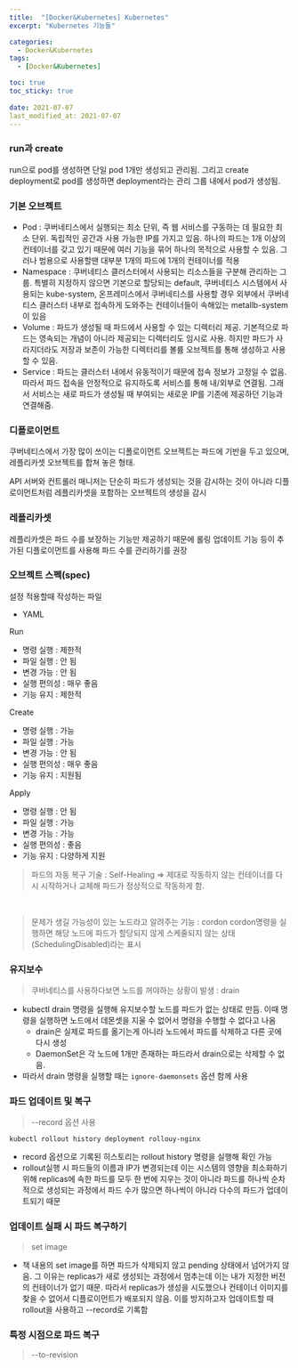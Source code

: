 ```yaml
---
title:  "[Docker&Kubernetes] Kubernetes"
excerpt: "Kubernetes 기능들"

categories:
  - Docker&Kubernetes
tags:
  - [Docker&Kubernetes]

toc: true
toc_sticky: true
 
date: 2021-07-07
last_modified_at: 2021-07-07
---
```

### run과 create
run으로 pod를 생성하면 단일 pod 1개만 생성되고 관리됨. 그리고 create deployment로 pod를 생성하면 deployment라는 관리 그룹 내에서 pod가 생성됨.

### 기본 오브젝트
- Pod : 쿠버네티스에서 실행되는 최소 단위, 즉 웹 서비스를 구동하는 데 필요한 최소 단위. 독립적인 공간과 사용 가능한 IP를 가지고 있음. 하나의 파드는 1개 이상의 컨테이너를 갖고 있기 때문에 여러 기능을 묶어 하나의 목적으로 사용할 수 있음. 그러나 범용으로 사용할땐 대부분 1개의 파드에 1개의 컨테이너를 적용
- Namespace : 쿠버네티스 클러스터에서 사용되는 리소스들을 구분해 관리하는 그룹. 특별히 지정하지 않으면 기본으로 할당되는 default, 쿠버네티스 시스템에서 사용되는 kube-system, 온프레미스에서 쿠버네티스를 사용할 경우 외부에서 쿠버네티스 클러스터 내부로 접속하게 도와주는 컨테이너들이 속해있는 metallb-system이 있음
- Volume : 파드가 생성될 때 파드에서 사용할 수 있는 디렉터리 제공. 기본적으로 파드는 영속되는 개념이 아니라 제공되는 디렉터리도 임시로 사용. 하지만 파드가 사라지더라도 저장과 보존이 가능한 디렉터리를 볼륨 오브젝트를 통해 생성하고 사용할 수 있음.
- Service : 파드는 클러스터 내에서 유동적이기 때문에 접속 정보가 고정일 수 없음. 따라서 파드 접속을 안정적으로 유지하도록 서비스를 통해 내/외부로 연결됨. 그래서 서비스는 새로 파드가 생성될 때 부여되는 새로운 IP를 기존에 제공하던 기능과 연결해줌.

### 디플로이먼트
쿠버네티스에서 가장 많이 쓰이는 디폴로이먼트 오브젝트는 파드에 기반을 두고 있으며, 레플리카셋 오브젝트를 합쳐 놓은 형태.

API 서버와 컨트롤러 매니저는 단순히 파드가 생성되는 것을 감시하는 것이 아니라 디플로이먼트처럼 레플리카셋을 포함하는 오브젝트의 생성을 감시

### 레플리카셋
레플리카셋은 파드 수를 보장하는 기능만 제공하기 때문에 롤링 업데이트 기능 등이 추가된 디플로이먼트를 사용해 파드 수를 관리하기를 권장

### 오브젝트 스펙(spec)
설정 적용할때 작성하는 파일

- YAML

Run

- 명령 실행 : 제한적
- 파일 실행 : 안 됨
- 변경 가능 : 안 됨
- 실행 편의성 : 매우 좋음
- 기능 유지 : 제한적

Create

- 명령 실행 : 가능
- 파일 실행 : 가능
- 변경 가능 : 안 됨
- 실행 편의성 : 매우 좋음
- 기능 유지 : 지원됨

Apply

- 명령 실행 : 안 됨
- 파일 실행 : 가능
- 변경 가능 : 가능
- 실행 편의성 : 좋음
- 기능 유지 : 다양하게 지원

> 파드의 자동 복구 기술 : Self-Healing
⇒ 제대로 작동하지 않는 컨테이너를 다시 시작하거나 교체해 파드가 정상적으로 작동하게 함.

<br>

> 문제가 생길 가능성이 있는 노드라고 알려주는 기능 : cordon
cordon명령을 실행하면 해당 노드에 파드가 할당되지 않게 스케줄되지 않는 상태(SchedulingDisabled)라는 표시

### 유지보수
> 쿠버네티스를 사용하다보면 노드를 꺼야하는 상황이 발생 : drain

- kubectl drain 명령을 실행해 유지보수할 노드를 파드가 없는 상태로 만듬. 이때 명령을 실행하면 노드에서 데몬셋을 지울 수 없어서 명령을 수행할 수 없다고 나옴
    - drain은 실제로 파드를 옮기는게 아니라 노드에서 파드를 삭제하고 다른 곳에 다시 생성
    - DaemonSet은 각 노드에 1개만 존재하는 파드라서 drain으로는 삭제할 수 없음.
- 따라서 drain 명령을 실행할 때는 ```ignore-daemonsets``` 옵션 함께 사용

### 파드 업데이트 및 복구
> --record 옵션 사용

```docker
kubectl rollout history deployment rollouy-nginx
```

- record 옵션으로 기록된 히스토리는 rollout history 명령을 실행해 확인 가능
- rollout실행 시 파드들의 이름과 IP가 변경되는데 이는 시스템의 영향을 최소화하기 위해 replicas에 속한 파드를 모두 한 번에 지우는 것이 아니라 파드를 하나씩 순차적으로 생성되는 과정에서 파드 수가 많으면 하나씩이 아니라 다수의 파드가 업데이트되기 때문

### 업데이트 실패 시 파드 복구하기
> set image

- 책 내용의 set image를 하면 파드가 삭제되지 않고 pending 상태에서 넘어가지 않음. 그 이유는 replicas가 새로 생성되는 과정에서 멈추는데 이는 내가 지정한 버전의 컨테이너가 없기 때문. 따라서 replicas가 생성을 시도했으나 컨테이너 이미지를 찾을 수 없어서 디플로이먼트가 배포되지 않음. 이를 방지하고자 업데이트할 때 rollout을 사용하고 --record로 기록함

### 특정 시점으로 파드 복구
> --to-revision